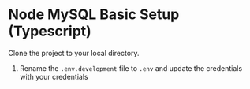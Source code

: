 # Node MySQL Basic Setup (Typescript)

Clone the project to your local directory.

1. Rename the `.env.development` file to `.env` and update the credentials with your credentials